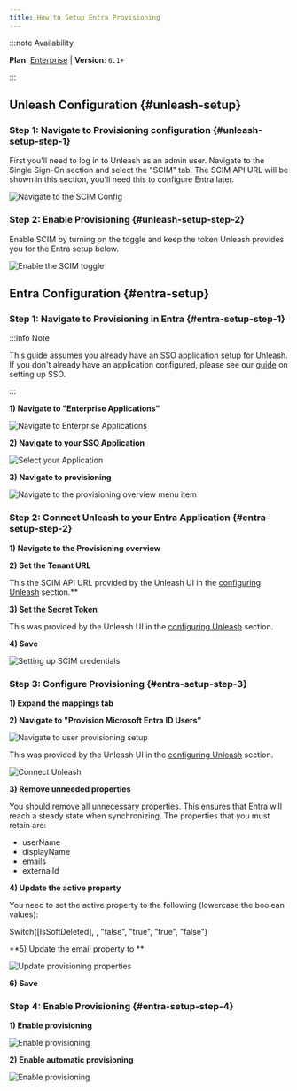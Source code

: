 ```yaml
---
title: How to Setup Entra Provisioning
---
```


:::note Availability

**Plan**: [Enterprise](https://www.getunleash.io/pricing) | **Version**: `6.1+`

:::

## Unleash Configuration {#unleash-setup}

### Step 1: Navigate to Provisioning configuration {#unleash-setup-step-1}

First you'll need to log in to Unleash as an admin user. Navigate to the Single Sign-On section and select the "SCIM" tab. The SCIM API URL will be shown in this section, you'll need this to configure Entra later.

![Navigate to the SCIM Config](/img/scim-config-1.png)

### Step 2: Enable Provisioning {#unleash-setup-step-2}

Enable SCIM by turning on the toggle and keep the token Unleash provides you for the Entra setup below.

![Enable the SCIM toggle](/img/scim-config-2.png)

## Entra Configuration {#entra-setup}

### Step 1: Navigate to Provisioning in Entra {#entra-setup-step-1}

:::info Note

This guide assumes you already have an SSO application setup for Unleash. If you don't already have an application configured, please see our [guide](./how-to-add-sso-azure-saml.md) on setting up SSO.

:::

**1) Navigate to "Enterprise Applications"**

![Navigate to Enterprise Applications](/img/scim-entra-config-1.png)

**2) Navigate to your SSO Application**

![Select your Application](/img/scim-entra-config-2.png)

**3) Navigate to provisioning**

![Navigate to the provisioning overview menu item](/img/scim-entra-config-3.png)

### Step 2: Connect Unleash to your Entra Application {#entra-setup-step-2}

**1) Navigate to the Provisioning overview**

**2) Set the Tenant URL**

This the SCIM API URL provided by the Unleash UI in the [configuring Unleash](how-to-setup-provisioning-with-entra#unleash-setup-step-1) section.**

**3) Set the Secret Token**

This was provided by the Unleash UI in the [configuring Unleash](how-to-setup-provisioning-with-entra#unleash-setup-step-2) section.

**4) Save**

![Setting up SCIM credentials](/img/scim-entra-config-4.png)

### Step 3: Configure Provisioning {#entra-setup-step-3}

**1) Expand the mappings tab**

**2) Navigate to "Provision Microsoft Entra ID Users"**

![Navigate to user provisioning setup](/img/scim-entra-config-5.png)

This was provided by the Unleash UI in the [configuring Unleash](how-to-setup-provisioning-with-entra#unleash-setup-step-2) section.

![Connect Unleash](/img/scim-entra-config-5.png)

**3) Remove unneeded properties**

You should remove all unnecessary properties. This ensures that Entra will reach a steady state when synchronizing. The properties that you must retain are:

- userName
- displayName
- emails
- externalId

**4) Update the active property**

You need to set the active property to the following (lowercase the boolean values):

Switch([IsSoftDeleted], , "false", "true", "true", "false")

**5) Update the email property to **

![Update provisioning properties](/img/scim-entra-config-6.png)

**6) Save**

### Step 4: Enable Provisioning {#entra-setup-step-4}

**1) Enable provisioning**

![Enable provisioning](/img/scim-entra-config-7.png)

**2) Enable automatic provisioning**

![Enable provisioning](/img/scim-entra-config-8.png)
